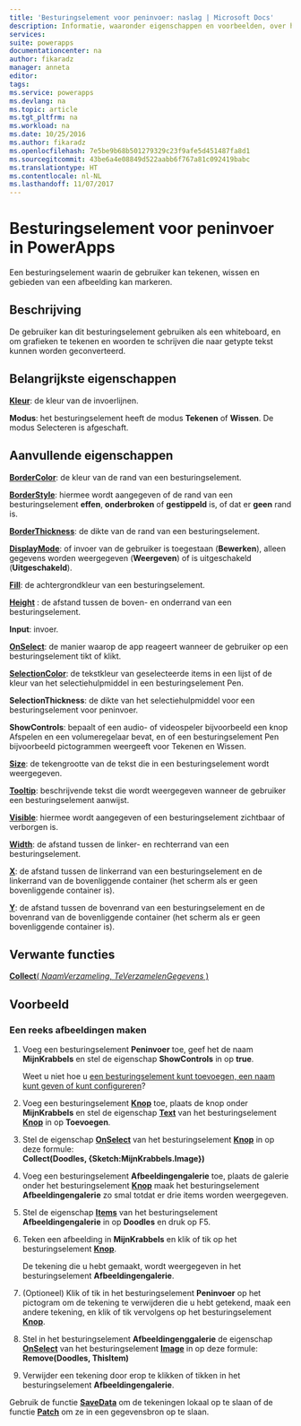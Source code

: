 ```yaml
---
title: 'Besturingselement voor peninvoer: naslag | Microsoft Docs'
description: Informatie, waaronder eigenschappen en voorbeelden, over het besturingselement Peninvoer
services: 
suite: powerapps
documentationcenter: na
author: fikaradz
manager: anneta
editor: 
tags: 
ms.service: powerapps
ms.devlang: na
ms.topic: article
ms.tgt_pltfrm: na
ms.workload: na
ms.date: 10/25/2016
ms.author: fikaradz
ms.openlocfilehash: 7e5be9b68b501279329c23f9afe5d451487fa8d1
ms.sourcegitcommit: 43be6a4e08849d522aabb6f767a81c092419babc
ms.translationtype: HT
ms.contentlocale: nl-NL
ms.lasthandoff: 11/07/2017
---
```

# <a name="pen-input-control-in-powerapps"></a>Besturingselement voor peninvoer in PowerApps
Een besturingselement waarin de gebruiker kan tekenen, wissen en gebieden van een afbeelding kan markeren.

## <a name="description"></a>Beschrijving
De gebruiker kan dit besturingselement gebruiken als een whiteboard, en om grafieken te tekenen en woorden te schrijven die naar getypte tekst kunnen worden geconverteerd.

## <a name="key-properties"></a>Belangrijkste eigenschappen
**[Kleur](properties-color-border.md)**: de kleur van de invoerlijnen.

**Modus**: het besturingselement heeft de modus **Tekenen** of **Wissen**.  De modus Selecteren is afgeschaft.

## <a name="additional-properties"></a>Aanvullende eigenschappen
**[BorderColor](properties-color-border.md)**: de kleur van de rand van een besturingselement.

**[BorderStyle](properties-color-border.md)**: hiermee wordt aangegeven of de rand van een besturingselement **effen**, **onderbroken** of **gestippeld** is, of dat er **geen** rand is.

**[BorderThickness](properties-color-border.md)**: de dikte van de rand van een besturingselement.

**[DisplayMode](properties-core.md)**: of invoer van de gebruiker is toegestaan (**Bewerken**), alleen gegevens worden weergegeven (**Weergeven**) of is uitgeschakeld (**Uitgeschakeld**).

**[Fill](properties-color-border.md)**: de achtergrondkleur van een besturingselement.

**[Height](properties-size-location.md)** : de afstand tussen de boven- en onderrand van een besturingselement.

**Input**: invoer.

**[OnSelect](properties-core.md)**: de manier waarop de app reageert wanneer de gebruiker op een besturingselement tikt of klikt.

**[SelectionColor](properties-color-border.md)**: de tekstkleur van geselecteerde items in een lijst of de kleur van het selectiehulpmiddel in een besturingselement Pen.

**SelectionThickness**: de dikte van het selectiehulpmiddel voor een besturingselement voor peninvoer.

**ShowControls**: bepaalt of een audio- of videospeler bijvoorbeeld een knop Afspelen en een volumeregelaar bevat, en of een besturingselement Pen bijvoorbeeld pictogrammen weergeeft voor Tekenen en Wissen.

**[Size](properties-text.md)**: de tekengrootte van de tekst die in een besturingselement wordt weergegeven.

**[Tooltip](properties-core.md)**: beschrijvende tekst die wordt weergegeven wanneer de gebruiker een besturingselement aanwijst.

**[Visible](properties-core.md)**: hiermee wordt aangegeven of een besturingselement zichtbaar of verborgen is.

**[Width](properties-size-location.md)**: de afstand tussen de linker- en rechterrand van een besturingselement.

**[X](properties-size-location.md)**: de afstand tussen de linkerrand van een besturingselement en de linkerrand van de bovenliggende container (het scherm als er geen bovenliggende container is).

**[Y](properties-size-location.md)**: de afstand tussen de bovenrand van een besturingselement en de bovenrand van de bovenliggende container (het scherm als er geen bovenliggende container is).

## <a name="related-functions"></a>Verwante functies
[**Collect**( *NaamVerzameling*, *TeVerzamelenGegevens* )](../functions/function-clear-collect-clearcollect.md)

## <a name="example"></a>Voorbeeld
### <a name="create-a-set-of-images"></a>Een reeks afbeeldingen maken
1. Voeg een besturingselement **Peninvoer** toe, geef het de naam **MijnKrabbels** en stel de eigenschap **ShowControls** in op **true**.
   
    Weet u niet hoe u [een besturingselement kunt toevoegen, een naam kunt geven of kunt configureren](../add-configure-controls.md)?
2. Voeg een besturingselement **[Knop](control-button.md)** toe, plaats de knop onder **MijnKrabbels** en stel de eigenschap **[Text](properties-core.md)** van het besturingselement **[Knop](control-button.md)** in op **Toevoegen**.
3. Stel de eigenschap **[OnSelect](properties-core.md)** van het besturingselement **[Knop](control-button.md)** in op deze formule:<br>
   **Collect(Doodles, {Sketch:MijnKrabbels.Image})**
4. Voeg een besturingselement **Afbeeldingengalerie** toe, plaats de galerie onder het besturingselement **[Knop](control-button.md)** maak het besturingselement **Afbeeldingengalerie** zo smal totdat er drie items worden weergegeven.
5. Stel de eigenschap **[Items](properties-core.md)** van het besturingselement **Afbeeldingengalerie** in op **Doodles** en druk op F5.
6. Teken een afbeelding in **MijnKrabbels** en klik of tik op het besturingselement **[Knop](control-button.md)**.
   
    De tekening die u hebt gemaakt, wordt weergegeven in het besturingselement **Afbeeldingengalerie**.
7. (Optioneel) Klik of tik in het besturingselement **Peninvoer** op het pictogram om de tekening te verwijderen die u hebt getekend, maak een andere tekening, en klik of tik vervolgens op het besturingselement **[Knop](control-button.md)**.
8. Stel in het besturingselement **Afbeeldingenggalerie** de eigenschap **[OnSelect](properties-core.md)** van het besturingselement **[Image](control-image.md)** in op deze formule:<br>
   **Remove(Doodles, ThisItem)**
9. Verwijder een tekening door erop te klikken of tikken in het besturingselement **Afbeeldingengalerie**.

Gebruik de functie **[SaveData](../functions/function-savedata-loaddata.md)** om de tekeningen lokaal op te slaan of de functie **[Patch](../functions/function-patch.md)** om ze in een gegevensbron op te slaan.

